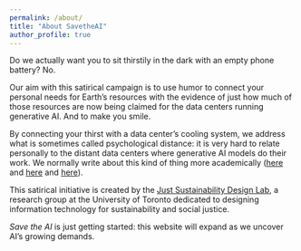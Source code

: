```yaml
---
permalink: /about/
title: "About SavetheAI"
author_profile: true
---
```

Do we actually want you to sit thirstily in the dark with an empty phone battery? No. 

Our aim with this satirical campaign is to use humor to connect your personal needs for Earth’s resources with the evidence of just how much of those resources are now being claimed for the data centers running generative AI. And to make you smile.

By connecting your thirst with a data center’s cooling system, we address what is sometimes called psychological distance: it is very hard to relate personally to the distant data centers where generative AI models do their work. We normally write about this kind of thing more academically ([here](https://www.semanticscholar.org/paper/Limits-at-a-Distance%3A-Design-Directions-to-Address-Bhardwaj/41ebfd61217c8d1287fa0b6f28bc57d3f34f5a22) and [here](https://direct.mit.edu/books/oa-monograph/5594/chapter/4218569/Searching-for-Just-Sustainable-Design-Decisions) and [here](https://arxiv.org/abs/2501.17980v1)).

This satirical initiative is created by the [Just Sustainability Design Lab](https://justsustainabilitydesign.org/), a research group at the University of Toronto dedicated to designing information technology for sustainability and social justice.

_Save the AI_ is just getting started: this website will expand as we uncover AI’s growing demands. 
